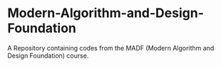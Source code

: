 # Modern-Algorithm-and-Design-Foundation
A Repository containing codes from the MADF (Modern Algorithm and Design Foundation) course.
